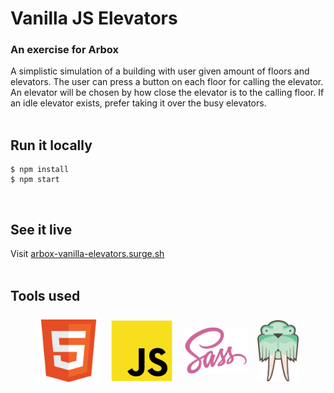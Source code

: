 # Vanilla JS Elevators

### An exercise for Arbox

A simplistic simulation of a building with user given amount of floors and elevators.
The user can press a button on each floor for calling the elevator. An elevator will be chosen by how close the elevator is to the calling floor. If an idle elevator exists, prefer taking it over the busy elevators.
<br />
<br />

## Run it locally

```
$ npm install
$ npm start
```

<br />

## See it live

Visit [arbox-vanilla-elevators.surge.sh](arbox-vanilla-elevators.surge.sh)
<br />
<br />

## Tools used

<div style="margin: 5%; display: flex; justify-content: space-evenly; align-items: center">
    <a href="https://developer.mozilla.org/en-US/docs/Web/Guide/HTML/HTML5" target="_blank">
        <img src="src/media/images/html.png" width="100px" />
    </a>
    <a href="http://vanilla-js.com/" target="_blank">
        <img src="src/media/images/javascript.png" width="100px"  />
    </a>
    <a href="https://sass-lang.com/" target="_blank">
        <img src="src/media/images/sass.png" width="100px" />
    </a>
    <a href="https://surge.sh/" target="_blank">
        <img src="src/media/images/surge.png" width="66px" />
    </a>
</div>
